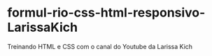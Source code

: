 # formul-rio-css-html-responsivo-LarissaKich
Treinando HTML e CSS com o canal do Youtube da Larissa Kich

